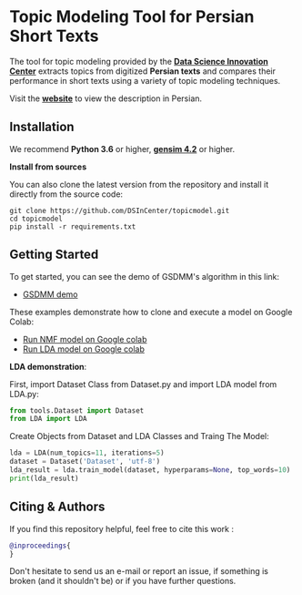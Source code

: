 # Topic Modeling Tool for Persian Short Texts

The tool for topic modeling provided by the **[Data Science Innovation Center](http://dslab.aut.ac.ir/fa/)** extracts topics from digitized **Persian texts** and compares their performance in short texts using a variety of topic modeling techniques.

Visit the **[website](http://dslab.aut.ac.ir/fa/products/%d9%be%d8%b1%d8%af%d8%a7%d8%b2%d8%b4-%d9%85%d8%aa%d9%86-%d9%88-%d8%b2%d8%a8%d8%a7%d9%86-%d8%b7%d8%a8%db%8c%d8%b9%db%8c/%d8%a7%d8%a8%d8%b2%d8%a7%d8%b1-%d8%af%d8%b3%d8%aa%d9%87-%d8%a8%d9%86%d8%af%db%8c-%d9%85%d9%88%d8%b6%d9%88%d8%b9%db%8c/)** to view the description in Persian.

## Installation
We recommend **Python 3.6** or higher, **[gensim 4.2](https://radimrehurek.com/gensim/)** or higher.

**Install from sources**

You can also clone the latest version from the repository and install it directly from the source code:

```
git clone https://github.com/DSInCenter/topicmodel.git
cd topicmodel
pip install -r requirements.txt
```

## Getting Started
To get started, you can see the demo of GSDMM's algorithm in this link:
- [GSDMM demo](https://dsic-topic-model.herokuapp.com/)

These examples demonstrate how to clone and execute a model on Google Colab:
- [Run NMF model on Google colab](https://colab.research.google.com/drive/1l7Fs6yYrbIy9fXyTBflMXGaVQjh10RPn?usp=sharing)
- [Run LDA model on Google colab](https://colab.research.google.com/drive/1yhNeh6J177fSQxEZE7OTLJMWtvff7LDA?usp=sharing) 

**LDA demonstration**:

First, import Dataset Class from Dataset.py and import LDA model from LDA.py:
````python
from tools.Dataset import Dataset
from LDA import LDA
````

Create Objects from Dataset and LDA Classes and Traing The Model:
````python
lda = LDA(num_topics=11, iterations=5)
dataset = Dataset('Dataset', 'utf-8')
lda_result = lda.train_model(dataset, hyperparams=None, top_words=10)
print(lda_result)
````

## Citing & Authors
If you find this repository helpful, feel free to cite this work []():

```bibtex 
@inproceedings{
}
```

Don't hesitate to send us an e-mail or report an issue, if something is broken (and it shouldn't be) or if you have further questions.

